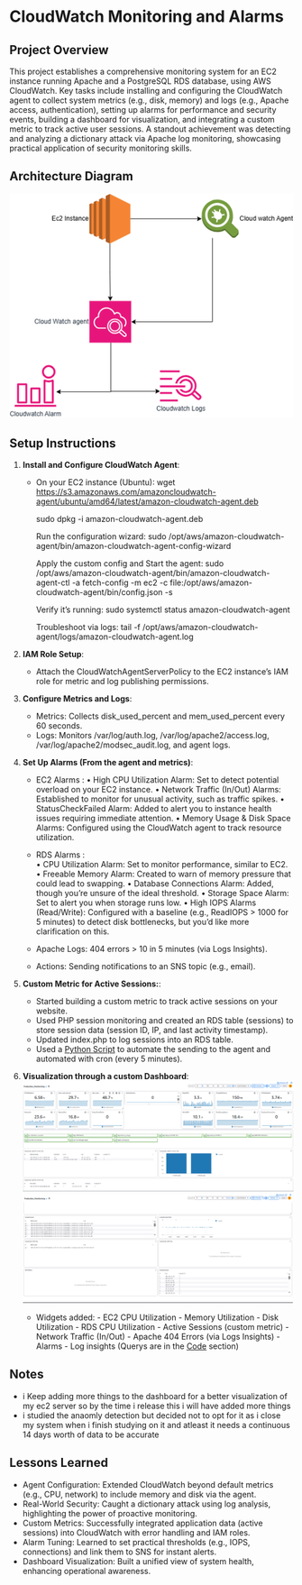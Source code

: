 # CloudWatch Monitoring and Alarms

## Project Overview
This project establishes a comprehensive monitoring system for an EC2 instance running Apache and a PostgreSQL RDS database, using AWS CloudWatch. Key tasks include installing and configuring the CloudWatch agent to collect system metrics (e.g., disk, memory) and logs (e.g., Apache access, authentication), setting up alarms for performance and security events, building a dashboard for visualization, and integrating a custom metric to track active user sessions. A standout achievement was detecting and analyzing a dictionary attack via Apache log monitoring, showcasing practical application of security monitoring skills.

## Architecture Diagram
![architecture.png](./Diagrams/architecture.png)

## Setup Instructions
1. **Install and Configure CloudWatch Agent**:
   - On your EC2 instance (Ubuntu):
        wget https://s3.amazonaws.com/amazoncloudwatch-agent/ubuntu/amd64/latest/amazon-cloudwatch-agent.deb
  
        sudo dpkg -i amazon-cloudwatch-agent.deb
     
        Run the configuration wizard:
        sudo /opt/aws/amazon-cloudwatch-agent/bin/amazon-cloudwatch-agent-config-wizard

        Apply the custom config and Start the agent:
        sudo /opt/aws/amazon-cloudwatch-agent/bin/amazon-cloudwatch-agent-ctl -a fetch-config -m ec2 -c file:/opt/aws/amazon-cloudwatch-agent/bin/config.json -s

        Verify it’s running:
        sudo systemctl status amazon-cloudwatch-agent

        Troubleshoot via logs:
        tail -f /opt/aws/amazon-cloudwatch-agent/logs/amazon-cloudwatch-agent.log

2. **IAM Role Setup**:
   - Attach the CloudWatchAgentServerPolicy to the EC2 instance’s IAM role for metric and log publishing permissions.

3. **Configure Metrics and Logs**:
   - Metrics: Collects disk_used_percent and mem_used_percent every 60 seconds.
   - Logs: Monitors /var/log/auth.log, /var/log/apache2/access.log, /var/log/apache2/modsec_audit.log, and agent logs.

4. **Set Up Alarms (From the agent and metrics)**:
   - EC2 Alarms :
        •	High CPU Utilization Alarm: Set to detect potential overload on your EC2 instance.
        •	Network Traffic (In/Out) Alarms: Established to monitor for unusual activity, such as traffic spikes.
        •	StatusCheckFailed Alarm: Added to alert you to instance health issues requiring immediate attention.
        •	Memory Usage & Disk Space Alarms: Configured using the CloudWatch agent to track resource utilization.

   - RDS Alarms :   
        •	CPU Utilization Alarm: Set to monitor performance, similar to EC2.
        •	Freeable Memory Alarm: Created to warn of memory pressure that could lead to swapping.
        •	Database Connections Alarm: Added, though you’re unsure of the ideal threshold.
        •	Storage Space Alarm: Set to alert you when storage runs low.
        •	High IOPS Alarms (Read/Write): Configured with a baseline (e.g., ReadIOPS > 1000 for 5 minutes) to detect disk bottlenecks, but you’d like more clarification on this.

   - Apache Logs: 404 errors > 10 in 5 minutes (via Logs Insights).
   - Actions: Sending notifications to an SNS topic (e.g., email).

5. **Custom Metric for Active Sessions:**:
    - Started building a custom metric to track active sessions on your website.
    - Used PHP session monitoring and created an RDS table (sessions) to store session data (session ID, IP, and last activity timestamp).
    - Updated index.php to log sessions into an RDS table.
    - Used a [Python Script](./Code/active_sessions.py) to automate the sending to the agent and automated with cron (every 5 minutes). 

6. **Visualization through a custom Dashboard**:
        ![Dashboard 1](./Diagrams/Dashboard.PNG)
        ![Dashboard 2](./Diagrams/Dashboard2.PNG)
    -    Widgets added:
        -    EC2 CPU Utilization
        -    Memory Utilization
        -    Disk Utilization
        -    RDS CPU Utilization
        -    Active Sessions (custom metric)
        -    Network Traffic (In/Out)
        -    Apache 404 Errors (via Logs Insights)
        -    Alarms
        -    Log insights (Querys are in the [Code](./Code) section)

## Notes
- i Keep adding more things to the dashboard for a better visualization of my ec2 server so by the time i release this i will have added more things
- i studied the anaomly detection but decided not to opt for it as i close my system when i finish studying on it and atleast it needs a continuous  14 days worth of data to be accurate 

## Lessons Learned
-  Agent Configuration: Extended CloudWatch beyond default metrics (e.g., CPU, network) to include memory and disk via the agent.
- Real-World Security: Caught a dictionary attack using log analysis, highlighting the power of proactive monitoring.
- Custom Metrics: Successfully integrated application data (active sessions) into CloudWatch with error handling and IAM roles.
- Alarm Tuning: Learned to set practical thresholds (e.g., IOPS, connections) and link them to SNS for instant alerts.
- Dashboard Visualization: Built a unified view of system health, enhancing operational awareness.
